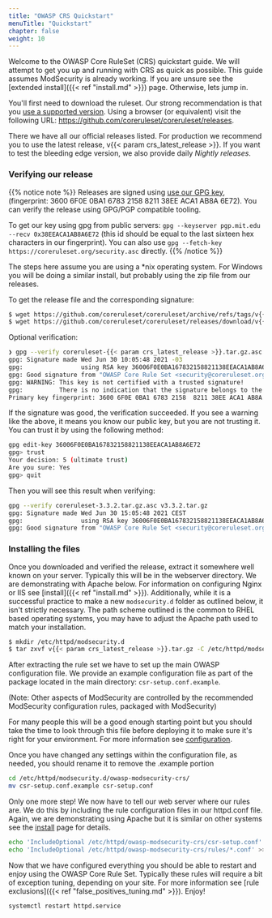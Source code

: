 ```yaml
---
title: "OWASP CRS Quickstart"
menuTitle: "Quickstart"
chapter: false
weight: 10
---
```


Welcome to the OWASP Core RuleSet (CRS) quickstart guide. We will
attempt to get you up and running with CRS as quick as possible. This
guide assumes ModSecurity is already working. If you are unsure see the
[extended install]({{< ref "install.md" >}}) page. Otherwise, lets jump in.

You'll first need to download the ruleset. Our strong recommendation is that you [use a supported version](https://github.com/coreruleset/coreruleset/security/policy). Using a browser (or
equivalent) visit the following URL: https://github.com/coreruleset/coreruleset/releases.

There we have all our official releases listed. For production we recommend you to use the latest release, v{{< param crs_latest_release >}}. If you want to test the bleeding edge version, we also provide daily _Nightly releases_.

### Verifying our release

{{% notice note %}}
Releases are signed using [use our GPG key](https://coreruleset.org/security.asc), (fingerprint: 3600 6F0E 0BA1 6783 2158 8211 38EE ACA1 AB8A 6E72). You can verify the release using GPG/PGP compatible tooling.

To get our key using gpg from public servers: `gpg --keyserver pgp.mit.edu --recv 0x38EEACA1AB8A6E72` (this id should be equal to the last sixteen hex characters in our fingerprint).
You can also use `gpg --fetch-key https://coreruleset.org/security.asc` directly.
{{% /notice %}}

The steps here assume you are using a *nix operating system. For Windows you will be doing a similar install, but probably using the zip file from our releases.

To get the release file and the corresponding signature:

```bash
$ wget https://github.com/coreruleset/coreruleset/archive/refs/tags/v{{< param crs_latest_release >}}.tar.gz
$ wget https://github.com/coreruleset/coreruleset/releases/download/v{{< param crs_latest_release >}}/coreruleset-{{< param crs_latest_release >}}.tar.gz.asc
```

Optional verification:
```bash
❯ gpg --verify coreruleset-{{< param crs_latest_release >}}.tar.gz.asc v{{< param crs_latest_release >}}.tar.gz
gpg: Signature made Wed Jun 30 10:05:48 2021 -03
gpg:                using RSA key 36006F0E0BA167832158821138EEACA1AB8A6E72
gpg: Good signature from "OWASP Core Rule Set <security@coreruleset.org>" [unknown]
gpg: WARNING: This key is not certified with a trusted signature!
gpg:          There is no indication that the signature belongs to the owner.
Primary key fingerprint: 3600 6F0E 0BA1 6783 2158  8211 38EE ACA1 AB8A 6E72
```

If the signature was good, the verification succeeded. If you see a warning like the above, it means you know our public key, but you are not trusting it. You can trust it by using the following method:

```bash
gpg edit-key 36006F0E0BA167832158821138EEACA1AB8A6E72
gpg> trust
Your decision: 5 (ultimate trust)
Are you sure: Yes
gpg> quit
```

Then you will see this result when verifying:
```bash
gpg --verify coreruleset-3.3.2.tar.gz.asc v3.3.2.tar.gz
gpg: Signature made Wed Jun 30 15:05:48 2021 CEST
gpg:                using RSA key 36006F0E0BA167832158821138EEACA1AB8A6E72
gpg: Good signature from "OWASP Core Rule Set <security@coreruleset.org>" [ultimate]
```

### Installing the files

Once you downloaded and verified the release, extract it somewhere well known on your server.
Typically this will be in the webserver directory. We are demonstrating
with Apache below. For information on configuring Nginx or IIS see
[install]({{< ref "install.md" >}}). Additionally, while it is a
successful practice to make a new `modsecurity.d` folder as outlined
below, it isn't strictly necessary. The path scheme outlined is the
common to RHEL based operating systems, you may have to adjust the
Apache path used to match your installation.

```bash
$ mkdir /etc/httpd/modsecurity.d
$ tar zxvf v{{< param crs_latest_release >}}.tar.gz -C /etc/httpd/modsecurity.d/owasp-modsecurity-crs
```

After extracting the rule set we have to set up the main OWASP
configuration file. We provide an example configuration file as part of
the package located in the main directory: `csr-setup.conf.example`.

(Note: Other aspects of ModSecurity are controlled by the
recommended ModSecurity configuration rules, packaged with ModSecurity)

For many people
this will be a good enough starting point but you should take the time
to look through this file before deploying it to make sure it's right
for your environment. For more information see [configuration](configuration.md).

Once you have changed any settings within the configuration file, as
needed, you should rename it to remove the .example portion

```bash
cd /etc/httpd/modsecurity.d/owasp-modsecurity-crs/
mv csr-setup.conf.example csr-setup.conf
```

Only one more step! We now have to tell our web server where our rules
are. We do this by including the rule configuration files in our
httpd.conf file. Again, we are demonstrating using Apache but it is
similar on other systems see the [install](install.md) page for details.

```bash
echo 'IncludeOptional /etc/httpd/owasp-modsecurity-crs/csr-setup.conf' >> /etc/httpd/conf/httpd.conf
echo 'IncludeOptional /etc/httpd/owasp-modsecurity-crs/rules/*.conf' >> /etc/httpd/conf/httpd.conf
```

Now that we have configured everything you should be able to restart and
enjoy using the OWASP Core Rule Set. Typically these rules will require
a bit of exception tuning, depending on your site. For more information
see [rule exclusions]({{< ref "false_positives_tuning.md" >}}). Enjoy!

```bash
systemctl restart httpd.service
```
